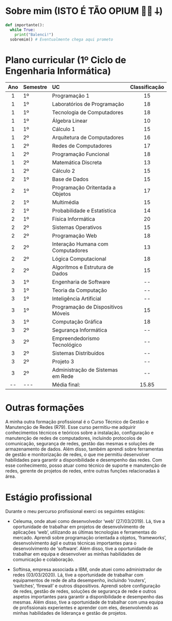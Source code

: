 # Sobre mim (ISTO É TÃO OPIUM 🧛🏽 𐕣)

```python
def importante():
  while True:
    print("Balenci!")
  sobremim() # Eventualmente chega aqui prometo
```


# Plano curricular (1º Ciclo de Engenharia Informática)

| Ano | Semestre | UC                                 | Classificação |
|:---:|----------|:-----------------------------------|:-------------:|
|  1  | 1º       | Programação 1                      |      15       |
|  1  | 1º       | Laboratórios de Programação        |      18       |
|  1  | 1º       | Tecnologia de Computadores         |      18       |
|  1  | 1º       | Álgebra Linear                     |      10       |
|  1  | 1º       | Cálculo 1                          |      15       |
|  1  | 2º       | Arquitetura de Computadores        |      16       |
|  1  | 2º       | Redes de Computadores              |      17       |
|  1  | 2º       | Programação Funcional              |      18       |
|  1  | 2º       | Matemática Discreta                |      13       |
|  1  | 2º       | Cálculo 2                          |      15       |
|  2  | 1º       | Base de Dados                      |      15       |
|  2  | 1º       | Programação Oritentada a Objetos   |      17       |
|  2  | 1º       | Multimédia                         |      15       |
|  2  | 1º       | Probabilidade e Estatística        |      14       |
|  2  | 1º       | Física Informática                 |      20       |
|  2  | 2º       | Sistemas Operativos                |      15       |
|  2  | 2º       | Programação Web                    |      18       |
|  2  | 2º       | Interação Humana com Computadores  |      13       |
|  2  | 2º       | Lógica Computacional               |      18       |
|  2  | 2º       | Algoritmos e Estrutura de Dados    |      15       |
|  3  | 1º       | Engenharia de Software             |      --       |
|  3  | 1º       | Teoria da Computação               |      --       |
|  3  | 1º       | Inteligência Artificial            |      --       |
|  3  | 1º       | Programação de Dispositivos Móveis |      15       |
|  3  | 1º       | Computação Gráfica                 |      18       |
|  3  | 2º       | Segurança Informática              |      --       |
|  3  | 2º       | Empreendedorismo Tecnológico       |      --       |
|  3  | 2º       | Sistemas Distribuídos              |      --       |
|  3  | 2º       | Projeto	3                          |      --       |
|  3  | 2º       | Administração de Sistemas em Rede  |      --       |
| --  | ---      | Média final:                       |     15.85     |

# Outras formações

A minha outra formação profissional é o Curso Técnico de Gestão e Manutenção de Redes (R79). Esse curso permitiu-me
adquirir conhecimentos técnicos e teóricos sobre a instalação, configuração e manutenção de redes de computadores,
incluindo protocolos de comunicação, segurança de redes, gestão das mesmas e soluções de armazenamento de dados. Além
disso, também aprendi sobre ferramentas de gestão e monitorização de redes, o que me permitiu desenvolver habilidades
para garantir a disponibilidade e desempenho das redes. Com esse conhecimento, posso atuar como técnico de suporte e
manutenção de redes, gerente de projetos de redes, entre outras funções relacionadas à área.

# Estágio profissional

Durante o meu percurso profissional exerci os seguintes estágios:

- Celeuma, onde atuei como desenvolvedor ‘web’ (27/03/2019). Lá, tive a oportunidade de trabalhar em projetos de
  desenvolvimento de aplicações ‘web’, utilizando as últimas tecnologias e ferramentas do mercado. Aprendi sobre
  programação orientada a objetos, ‘frameworks’, desenvolvimento ágil e outras técnicas importantes para o
  desenvolvimento de ‘software’. Além disso, tive a oportunidade de trabalhar em equipa e desenvolver as minhas
  habilidades de comunicação e colaboração.


- Softinsa, empresa associada a IBM, onde atuei como administrador de redes (03/03/2020). Lá, tive a oportunidade de
  trabalhar com equipamentos de rede de alta desempenho, incluindo ‘routers’, ‘switches’, ‘firewall’ e outros
  dispositivos. Aprendi sobre configuração de redes, gestão de redes, soluções de segurança de rede e outros aspetos
  importantes para garantir a disponibilidade e desempenho das mesmas. Além disso, tive a oportunidade de trabalhar com
  uma equipa de profissionais experientes e aprender com eles, desenvolvendo as minhas habilidades de liderança e gestão
  de projetos.
